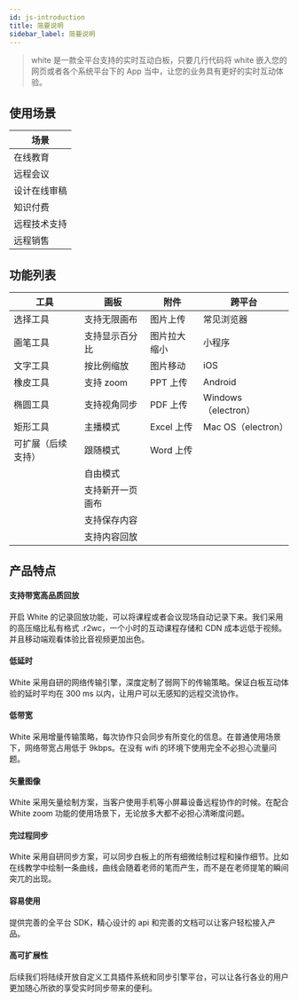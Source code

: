 ```yaml
---
id: js-introduction
title: 简要说明
sidebar_label: 简要说明
---
```


> white 是一款全平台支持的实时互动白板，只要几行代码将 white 嵌入您的网页或者各个系统平台下的 App 当中，让您的业务具有更好的实时互动体验。

## 使用场景


| 场景         |
| ------------ |
| 在线教育     |
| 远程会议     |
| 设计在线审稿 |
| 知识付费     |
| 远程技术支持 |
| 远程销售     |

## 功能列表


| 工具 | 画板 | 附件 | 跨平台 |
| --- | --- | --- | --- |
| 选择工具 | 支持无限画布 | 图片上传 | 常见浏览器 |
| 画笔工具 | 支持显示百分比 | 图片拉大缩小 | 小程序 |
| 文字工具 | 按比例缩放 | 图片移动 | iOS |
| 橡皮工具 | 支持 zoom | PPT 上传 | Android |
| 椭圆工具 | 支持视角同步 | PDF 上传 | Windows （electron） |
| 矩形工具 | 主播模式 | Excel 上传 | Mac OS（electron） |
| 可扩展（后续支持） | 跟随模式 | Word 上传 | |
|  | 自由模式 | | |
|  | 支持新开一页画布 | | |
|  | 支持保存内容     | | |
|  | 支持内容回放 | | |

## 产品特点



#### 支持带宽高品质回放

开启 White 的记录回放功能，可以将课程或者会议现场自动记录下来。我们采用的高压缩比私有格式 .r2wc，一个小时的互动课程存储和 CDN 成本远低于视频。并且移动端观看体验比音视频更加出色。

#### 低延时

White 采用自研的网络传输引擎，深度定制了弱网下的传输策略。保证白板互动体验的延时平均在 300 ms 以内，让用户可以无感知的远程交流协作。

#### 低带宽

White 采用增量传输策略，每次协作只会同步有所变化的信息。在普通使用场景下，网络带宽占用低于 9kbps。在没有 wifi 的环境下使用完全不必担心流量问题。

#### 矢量图像

White 采用矢量绘制方案，当客户使用手机等小屏幕设备远程协作的时候。在配合 White zoom 功能的使用场景下，无论放多大都不必担心清晰度问题。

#### 完过程同步

White 采用自研同步方案，可以同步白板上的所有细微绘制过程和操作细节。比如在线教学中绘制一条曲线，曲线会随着老师的笔而产生，而不是在老师提笔的瞬间突兀的出现。

#### 容易使用

提供完善的全平台 SDK，精心设计的 api 和完善的文档可以让客户轻松接入产品。

#### 高可扩展性

后续我们将陆续开放自定义工具插件系统和同步引擎平台，可以让各行各业的用户更加随心所欲的享受实时同步带来的便利。
